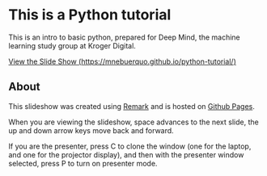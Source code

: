 # This is a Python tutorial

This is an intro to basic python, prepared for Deep Mind, the
machine learning study group at Kroger Digital.

[View the Slide Show (https://mnebuerquo.github.io/python-tutorial/)](https://mnebuerquo.github.io/python-tutorial/)

## About

This slideshow was created using [Remark](http://remarkjs.com/) and
is hosted on [Github Pages](https://pages.github.com/).

When you are viewing the slideshow, space advances to the next slide, the up
and down arrow keys move back and forward.

If you are the presenter, press C to clone the window (one for the laptop, and
one for the projector display), and then with the presenter window selected,
press P to turn on presenter mode.
